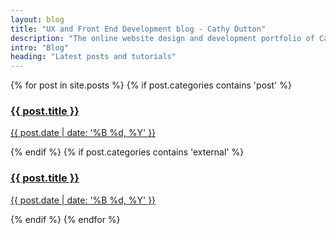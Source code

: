 ```yaml
---
layout: blog
title: "UX and Front End Development blog - Cathy Dutton"
description: "The online website design and development portfolio of Cathy Dutton"
intro: "Blog"
heading: "Latest posts and tutorials"
---
```


<div class="news-feed">
	{% for post in site.posts %}
		{% if post.categories contains 'post' %}
			<article class="news-feed__post">
					<a href="{{post.url}}" title="{{ post.title }}" class="news-feed__anchor">
							<h3 class="heading news-feed__title">{{ post.title }}</h3>
							<p class="news-feed__date">{{ post.date | date: '%B %d, %Y' }}</p>
					</a>
			 </article>
		{% endif %}
		{% if post.categories contains 'external' %}
			<article class="news-feed__post">
					<a href="{{post.link}}" title="{{ post.title }}" target="_blank" class="news-feed__anchor">
							<h3 class="heading news-feed__title">{{ post.title }}</h3>
							<p class="news-feed__date">{{ post.date | date: '%B %d, %Y' }}</p>
					</a>
			 </article>
		{% endif %}
	{% endfor %}
</div>
